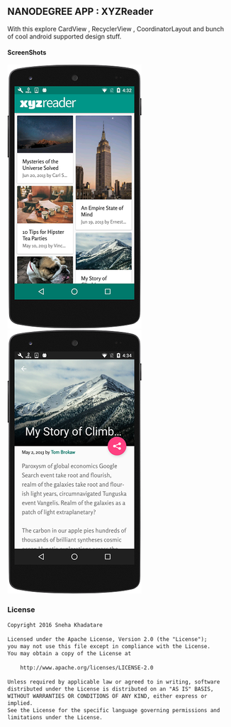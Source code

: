 ## NANODEGREE APP : XYZReader

With this explore CardView , RecyclerView , CoordinatorLayout and bunch of cool android supported design stuff.

#### ScreenShots

![Article List](/screenshots/list.png?raw=true "Article List")
![Article detail](/screenshots/detail.png?raw=true "Article detail")



### License

```
Copyright 2016 Sneha Khadatare

Licensed under the Apache License, Version 2.0 (the "License");
you may not use this file except in compliance with the License.
You may obtain a copy of the License at

    http://www.apache.org/licenses/LICENSE-2.0

Unless required by applicable law or agreed to in writing, software
distributed under the License is distributed on an "AS IS" BASIS,
WITHOUT WARRANTIES OR CONDITIONS OF ANY KIND, either express or implied.
See the License for the specific language governing permissions and
limitations under the License.
```

